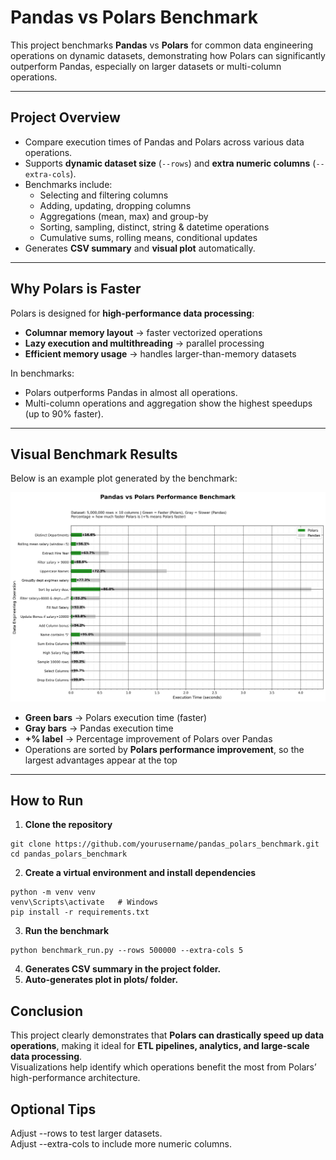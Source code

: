 # Pandas vs Polars Benchmark

This project benchmarks **Pandas** vs **Polars** for common data engineering operations on dynamic datasets, demonstrating how Polars can significantly outperform Pandas, especially on larger datasets or multi-column operations.

---

## **Project Overview**

- Compare execution times of Pandas and Polars across various data operations.
- Supports **dynamic dataset size** (`--rows`) and **extra numeric columns** (`--extra-cols`).
- Benchmarks include:
  - Selecting and filtering columns
  - Adding, updating, dropping columns
  - Aggregations (mean, max) and group-by
  - Sorting, sampling, distinct, string & datetime operations
  - Cumulative sums, rolling means, conditional updates
- Generates **CSV summary** and **visual plot** automatically.

---

## **Why Polars is Faster**

Polars is designed for **high-performance data processing**:

- **Columnar memory layout** → faster vectorized operations  
- **Lazy execution and multithreading** → parallel processing  
- **Efficient memory usage** → handles larger-than-memory datasets  

In benchmarks:

- Polars outperforms Pandas in almost all operations.
- Multi-column operations and aggregation show the highest speedups (up to 90% faster).

---

## **Visual Benchmark Results**

Below is an example plot generated by the benchmark:

![Polars vs Pandas Performance](plots/benchmark_plot_5000000_rows_10_cols.png)

- **Green bars** → Polars execution time (faster)  
- **Gray bars** → Pandas execution time  
- **+% label** → Percentage improvement of Polars over Pandas  
- Operations are sorted by **Polars performance improvement**, so the largest advantages appear at the top  

---

## **How to Run**

1. **Clone the repository**

```
git clone https://github.com/yourusername/pandas_polars_benchmark.git
cd pandas_polars_benchmark
```
2. **Create a virtual environment and install dependencies**
```
python -m venv venv
venv\Scripts\activate   # Windows
pip install -r requirements.txt
```
3. **Run the benchmark**
```
python benchmark_run.py --rows 500000 --extra-cols 5
```
4. **Generates CSV summary in the project folder.**
5. **Auto-generates plot in plots/ folder.**

## **Conclusion**


This project clearly demonstrates that **Polars can drastically speed up data operations**, making it ideal for **ETL pipelines, analytics, and large-scale data processing**. <br>
Visualizations help identify which operations benefit the most from Polars’ high-performance architecture.

## **Optional Tips**
Adjust --rows to test larger datasets.<br>
Adjust --extra-cols to include more numeric columns.
